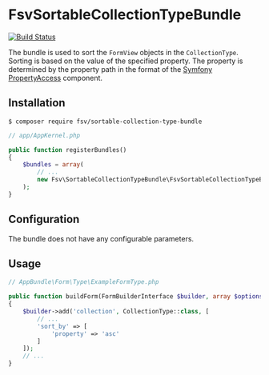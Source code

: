 FsvSortableCollectionTypeBundle
===============
[![Build Status](https://travis-ci.org/sergeyfedotov/symfony-sortable-collection-type-bundle.svg?branch=master)](https://travis-ci.org/sergeyfedotov/symfony-sortable-collection-type-bundle)

The bundle is used to sort the `FormView` objects in the `CollectionType`.
Sorting is based on the value of the specified property.
The property is determined by the property path in the format of the [Symfony PropertyAccess](https://github.com/symfony/property-access) component.

Installation
---------------
```
$ composer require fsv/sortable-collection-type-bundle
```

```php
// app/AppKernel.php

public function registerBundles()
{
    $bundles = array(
        // ...
        new Fsv\SortableCollectionTypeBundle\FsvSortableCollectionTypeBundle(),
    );
}
```

Configuration
---------------
The bundle does not have any configurable parameters.

Usage
---------------
```php
// AppBundle\Form\Type\ExampleFormType.php

public function buildForm(FormBuilderInterface $builder, array $options)
{
    $builder->add('collection', CollectionType::class, [
        // ...
        'sort_by' => [
            'property' => 'asc'
        ]
    ]);
    // ...
}
```
